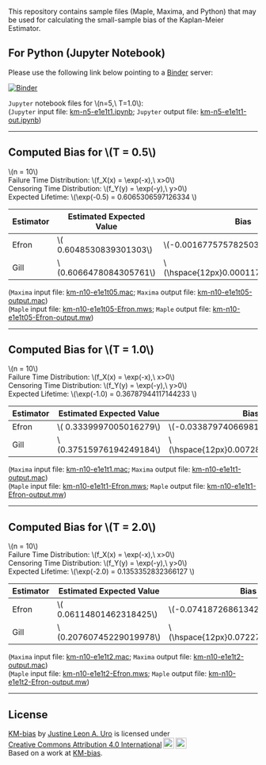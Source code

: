 <script type="text/x-mathjax-config">
MathJax = {
  tex: {
    packages: ["base","require","enclose",], 
    inlineMath: [ ["$","$"], ["\\(","\\)"] ],
    displayMath: [ ['$$','$$'], ["\\[","\\]"] ],
    processEscapes: true
  }
};
</script>

<script id="MathJax-script" async="" src="https://cdn.jsdelivr.net/npm/mathjax@3.2.2/es5/tex-mml-chtml.js"></script>


This repository contains sample files (Maple, Maxima, and Python) that may be used for calculating the small-sample bias of the Kaplan-Meier Estimator. 

## For Python (Jupyter Notebook)
Please use the following link below pointing to a [Binder](https://mybinder.org) server:  

[![Binder](https://mybinder.org/badge_logo.svg)](https://mybinder.org/v2/gh/justineuro/KM-bias/9e36a2b2b553672faabffa341ff810520907672d?urlpath=lab%2Ftree%2Fkm-n5-e1e1t1.ipynb)
  
`Jupyter` notebook files for \\(n=5,\ T=1.0\\):  
(`Jupyter` input file: [km-n5-e1e1t1.ipynb](./km-n5-e1e1t1.ipynb); `Jupyter` output file:  [km-n5-e1e1t1-out.ipynb](./km-n5-e1e1t1-out.ipynb))  

---

## Computed Bias for \\(T = 0.5\\)
\\(n = 10\\)  
Failure Time Distribution: \\(f_X(x) = \exp(-x),\ x>0\\)  
Censoring Time Distribution: \\(f_Y(y) = \exp(-y),\ y>0\\)  
Expected Lifetime: \\(\exp(-0.5) = 0.6065306597126334 \\) 

Estimator | Estimated Expected Value | Bias
---|---|---
Efron | \\( 0.6048530839301303\\) | \\(-0.00167757578250316\\)
Gill | \\(0.6066478084305761\\) | \\(\hspace{12px}0.00011714871794266\\)

(`Maxima` input file: [km-n10-e1e1t05.mac](./km-n10-e1e1t05.mac); `Maxima` output file:  [km-n10-e1e1t05-output.mac](./km-n10-e1e1t05-output.mac))  
(`Maple` input file: [km-n10-e1e1t05-Efron.mws](./km-n10-e1e1t05-Efron.mws); `Maple` output file:  [km-n10-e1e1t05-Efron-output.mw](./km-n10-e1e1t05-Efron-out.mw))  

---

## Computed Bias for \\(T = 1.0\\)
\\(n = 10\\)  
Failure Time Distribution: \\(f_X(x) = \exp(-x),\ x>0\\)  
Censoring Time Distribution: \\(f_Y(y) = \exp(-y),\ y>0\\)  
Expected Lifetime: \\(\exp(-1.0) = 0.36787944117144233 \\) 

Estimator | Estimated Expected Value | Bias
---|---|---
Efron | \\( 0.3339997005016279\\) | \\(-0.03387974066981442\\)
Gill | \\(0.37515976194249184\\) | \\(\hspace{12px}0.007280320771049509\\)
  
(`Maxima` input file: [km-n10-e1e1t1.mac](./km-n10-e1e1t1.mac); `Maxima` output file:  [km-n10-e1e1t1-output.mac](./km-n10-e1e1t1-output.mac))  
(`Maple` input file: [km-n10-e1e1t1-Efron.mws](./km-n10-e1e1t1-Efron.mws); `Maple` output file:  [km-n10-e1e1t1-Efron-output.mw](./km-n10-e1e1t1-Efron-out.mw))  

---

## Computed Bias for \\(T = 2.0\\)
\\(n = 10\\)  
Failure Time Distribution: \\(f_X(x) = \exp(-x),\ x>0\\)  
Censoring Time Distribution: \\(f_Y(y) = \exp(-y),\ y>0\\)  
Expected Lifetime: \\(\exp(-2.0) = 0.1353352832366127 \\) 

Estimator | Estimated Expected Value | Bias
---|---|---
Efron | \\( 0.06114801462318425\\) | \\(-0.07418726861342845\\)
Gill | \\(0.20760745229019978\\) | \\(\hspace{12px}0.07227216905358708\\)
  
(`Maxima` input file: [km-n10-e1e1t2.mac](./km-n10-e1e1t2.mac); `Maxima` output file:  [km-n10-e1e1t2-output.mac](./km-n10-e1e1t2-output.mac))  
(`Maple` input file: [km-n10-e1e1t2-Efron.mws](./km-n10-e1e1t2-Efron.mws); `Maple` output file:  [km-n10-e1e1t2-Efron-output.mw](./km-n10-e1e1t2-Efron-out.mw))  

---

## License
<p xmlns:cc="http://creativecommons.org/ns#" xmlns:dct="http://purl.org/dc/terms/">
<a property="dct:title" rel="cc:attributionURL" href="https://github.com/justineuro/KM-bias">KM-bias</a> by <a rel="cc:attributionURL dct:creator" property="cc:attributionName" href="https://justineuro.github.io/">Justine Leon A. Uro</a> is licensed under <a href="https://creativecommons.org/licenses/by/4.0/?ref=chooser-v1" target="_blank" rel="license noopener noreferrer" style="display:inline-block;">Creative Commons Attribution 4.0 International<img src="https://mirrors.creativecommons.org/presskit/icons/cc.svg?ref=chooser-v1" style="height:22px!important;margin-left:3px;vertical-align:text-bottom;"/><img src="https://mirrors.creativecommons.org/presskit/icons/by.svg?ref=chooser-v1" style="height:22px!important;margin-left:3px;vertical-align:text-bottom;"/></a><br/>Based on a work at <a xmlns:dct="http://purl.org/dc/terms/" href="https://github.com/justineuro/KM-bias" rel="dct:source">KM-bias</a>.
</p>